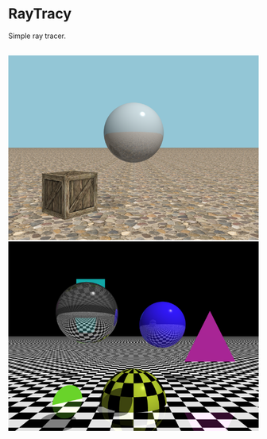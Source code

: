 # RayTracy
Simple ray tracer.<br/><br/>

![Screenshot](/Screenshots/world.png?raw=true)
![Screenshot](/Screenshots/test.png?raw=true)